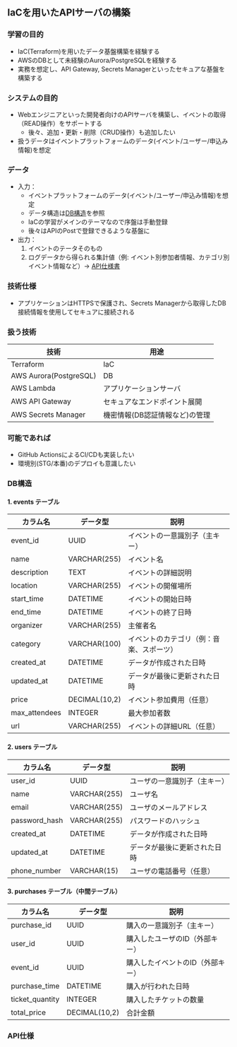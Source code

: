 ## IaCを用いたAPIサーバの構築

### 学習の目的
- IaC(Terraform)を用いたデータ基盤構築を経験する
- AWSのDBとして未経験のAurora/PostgreSQLを経験する
- 実務を想定し、API Gateway, Secrets Managerといったセキュアな基盤を構築する


### システムの目的
- Webエンジニアといった開発者向けのAPIサーバを構築し、イベントの取得（READ操作）をサポートする
  - 後々、追加・更新・削除（CRUD操作）も追加したい
- 扱うデータはイベントプラットフォームのデータ(イベント/ユーザー/申込み情報)を想定

### データ
- 入力：
  - イベントプラットフォームのデータ(イベント/ユーザー/申込み情報)を想定
  - データ構造は[DB構造](#db構造)を参照
  - IaCの学習がメインのテーマなので序盤は手動登録
  - 後々はAPIのPostで登録できるような基盤に
- 出力：
  1. イベントのテータそのもの
  2. ログデータから得られる集計値（例: イベント別参加者情報、カテゴリ別イベント情報など）→ [API仕様書](#API仕様)

### 技術仕様
- アプリケーションはHTTPSで保護され、Secrets Managerから取得したDB接続情報を使用してセキュアに接続される

### 扱う技術
| 技術                   | 用途                           |
| ---------------------- | ------------------------------ |
| Terraform              | IaC                            |
| AWS Aurora(PostgreSQL) | DB                             |
| AWS Lambda             | アプリケーションサーバ         |
| AWS API Gateway        | セキュアなエンドポイント展開   |
| AWS Secrets Manager    | 機密情報(DB認証情報など)の管理 |


### 可能であれば
- GitHub ActionsによるCI/CDも実装したい
- 環境別(STG/本番)のデプロイも意識したい


### DB構造

#### 1. events テーブル

| カラム名      | データ型      | 説明                                     |
| ------------- | ------------- | ---------------------------------------- |
| event_id      | UUID          | イベントの一意識別子（主キー）           |
| name          | VARCHAR(255)  | イベント名                               |
| description   | TEXT          | イベントの詳細説明                       |
| location      | VARCHAR(255)  | イベントの開催場所                       |
| start_time    | DATETIME      | イベントの開始日時                       |
| end_time      | DATETIME      | イベントの終了日時                       |
| organizer     | VARCHAR(255)  | 主催者名                                 |
| category      | VARCHAR(100)  | イベントのカテゴリ（例：音楽、スポーツ） |
| created_at    | DATETIME      | データが作成された日時                   |
| updated_at    | DATETIME      | データが最後に更新された日時             |
| price         | DECIMAL(10,2) | イベント参加費用（任意）                 |
| max_attendees | INTEGER       | 最大参加者数                             |
| url           | VARCHAR(255)  | イベントの詳細URL（任意）                |

#### 2. users テーブル

| カラム名      | データ型     | 説明                         |
| ------------- | ------------ | ---------------------------- |
| user_id       | UUID         | ユーザの一意識別子（主キー） |
| name          | VARCHAR(255) | ユーザ名                     |
| email         | VARCHAR(255) | ユーザのメールアドレス       |
| password_hash | VARCHAR(255) | パスワードのハッシュ         |
| created_at    | DATETIME     | データが作成された日時       |
| updated_at    | DATETIME     | データが最後に更新された日時 |
| phone_number  | VARCHAR(15)  | ユーザの電話番号（任意）     |

#### 3. purchases テーブル（中間テーブル）

| カラム名        | データ型      | 説明                             |
| --------------- | ------------- | -------------------------------- |
| purchase_id     | UUID          | 購入の一意識別子（主キー）       |
| user_id         | UUID          | 購入したユーザのID（外部キー）   |
| event_id        | UUID          | 購入したイベントのID（外部キー） |
| purchase_time   | DATETIME      | 購入が行われた日時               |
| ticket_quantity | INTEGER       | 購入したチケットの数量           |
| total_price     | DECIMAL(10,2) | 合計金額                         |


### API仕様
